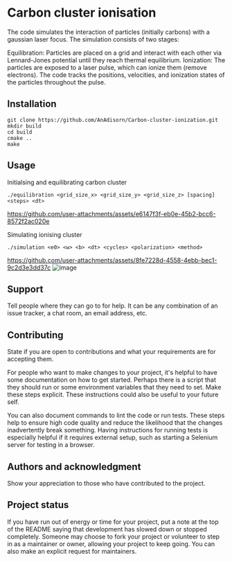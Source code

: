 # Carbon cluster ionisation
The code simulates the interaction of particles (initially carbons) with a gaussian laser focus. The simulation consists of two stages:

Equilibration: Particles are placed on a grid and interact with each other via Lennard-Jones potential until they reach thermal equilibrium.
Ionization: The particles are exposed to a laser pulse, which can ionize them (remove electrons). The code tracks the positions, velocities, and ionization states of the particles throughout the pulse.


## Installation
```
git clone https://github.com/AnAdisorn/Carbon-cluster-ionization.git
mkdir build
cd build
cmake ..
make
```

## Usage
Initialsing and equilibrating carbon cluster
```
./equilibration <grid_size_x> <grid_size_y> <grid_size_z> [spacing] <steps> <dt>
```
https://github.com/user-attachments/assets/e6147f3f-eb0e-45b2-bcc6-8572f2ac020e

Simulating ionising cluster
```
./simulation <e0> <w> <b> <dt> <cycles> <polarization> <method>
```
https://github.com/user-attachments/assets/8fe7228d-4558-4ebb-bec1-9c2d3e3dd37c
![image](https://github.com/user-attachments/assets/7f084bd9-2ec8-49e2-996c-ab705f2ce2d3)

## Support
Tell people where they can go to for help. It can be any combination of an issue tracker, a chat room, an email address, etc.

## Contributing
State if you are open to contributions and what your requirements are for accepting them.

For people who want to make changes to your project, it's helpful to have some documentation on how to get started. Perhaps there is a script that they should run or some environment variables that they need to set. Make these steps explicit. These instructions could also be useful to your future self.

You can also document commands to lint the code or run tests. These steps help to ensure high code quality and reduce the likelihood that the changes inadvertently break something. Having instructions for running tests is especially helpful if it requires external setup, such as starting a Selenium server for testing in a browser.

## Authors and acknowledgment
Show your appreciation to those who have contributed to the project.

## Project status
If you have run out of energy or time for your project, put a note at the top of the README saying that development has slowed down or stopped completely. Someone may choose to fork your project or volunteer to step in as a maintainer or owner, allowing your project to keep going. You can also make an explicit request for maintainers.

